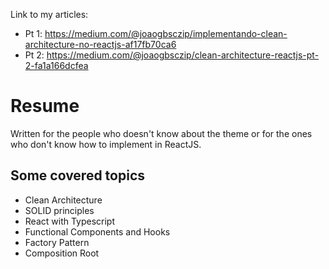 Link to my articles:

- Pt 1: https://medium.com/@joaogbsczip/implementando-clean-architecture-no-reactjs-af17fb70ca6
- Pt 2: https://medium.com/@joaogbsczip/clean-architecture-reactjs-pt-2-fa1a166dcfea

# Resume

Written for the people who doesn't know about the theme or for the ones who don't know how to implement in ReactJS.

## Some covered topics
 - Clean Architecture
 - SOLID principles
 - React with Typescript
 - Functional Components and Hooks
 - Factory Pattern
 - Composition Root
